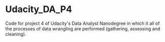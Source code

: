 # Udacity_DA_P4
Code for project 4 of Udacity's Data Analyst Nanodegree in which it all of the processes of data wrangling are performed (gathering, assessing and cleaning).
